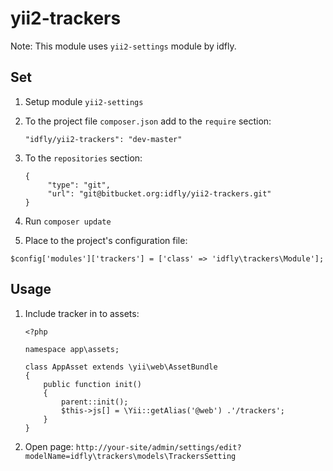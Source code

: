 # yii2-trackers

Note: This module uses `yii2-settings` module by idfly.

## Set

1. Setup module `yii2-settings`

2. To the project file `composer.json` add to the `require` section:

      `"idfly/yii2-trackers": "dev-master"`

3. To the `repositories` section:
      ```
      {
           "type": "git",
           "url": "git@bitbucket.org:idfly/yii2-trackers.git"
      }
      ```

4. Run `composer update`

5. Place to the project's configuration file:

```
$config['modules']['trackers'] = ['class' => 'idfly\trackers\Module'];
```

## Usage

1. Include tracker in to assets:

    ```
    <?php
    
    namespace app\assets;
    
    class AppAsset extends \yii\web\AssetBundle
    {
        public function init()
        {
            parent::init();
            $this->js[] = \Yii::getAlias('@web') .'/trackers';
        }
    }
    ```

2. Open page:
    `http://your-site/admin/settings/edit?modelName=idfly\trackers\models\TrackersSetting`